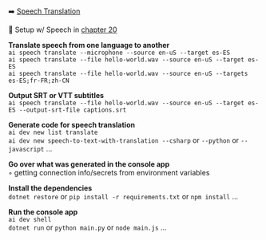 ➡️ [Speech Translation](#chapter-23-speech-translation)  

🛑 Setup w/ Speech in [chapter 20](#chapter-20-setup-w-speech)  

**Translate speech from one language to another**  
`ai speech translate --microphone --source en-uS --target es-ES`  
`ai speech translate --file hello-world.wav --source en-uS --target es-ES`  
`ai speech translate --file hello-world.wav --source en-uS --targets es-ES;fr-FR;zh-CN`  

**Output SRT or VTT subtitles**  
`ai speech translate --file hello-world.wav --source en-uS --target es-ES --output-srt-file captions.srt`  

**Generate code for speech translation**  
`ai dev new list translate`  
`ai dev new speech-to-text-with-translation --csharp` or `--python` or `--javascript` ...  

**Go over what was generated in the console app**  
◦ getting connection info/secrets from environment variables  

**Install the dependencies**  
`dotnet restore` or `pip install -r requirements.txt` or `npm install` ...  

**Run the console app**  
`ai dev shell`  
`dotnet run` or `python main.py` or `node main.js` ...  
